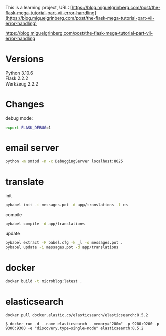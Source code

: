  This is a learning project, URL:
 [https://blog.miguelgrinberg.com/post/the-flask-mega-tutorial-part-vii-error-handling](https://blog.miguelgrinberg.com/post/the-flask-mega-tutorial-part-vii-error-handling)

 https://blog.miguelgrinberg.com/post/the-flask-mega-tutorial-part-vii-error-handling

 # Versions
 Python 3.10.6 \
Flask 2.2.2 \
Werkzeug 2.2.2
 # Changes

 debug mode:
 ```bash
 export FLASK_DEBUG=1
 ```

 # email server

 ```bash
 python -m smtpd -n -c DebuggingServer localhost:8025
 ```

 # translate
init
```bash
pybabel init -i messages.pot -d app/translations -l es
```

compile
```bash
pybabel compile -d app/translations
```

update
```bash
pybabel extract -F babel.cfg -k _l -o messages.pot .
pybabel update -i messages.pot -d app/translations
```

# docker

```bash
docker build -t microblog:latest .
```

# elasticsearch

```
docker pull docker.elastic.co/elasticsearch/elasticsearch:8.5.2

$ docker run -d --name elasticsearch --memory="200m" -p 9200:9200 -p 9300:9300 -e "discovery.type=single-node" elasticsearch:8.5.2
```